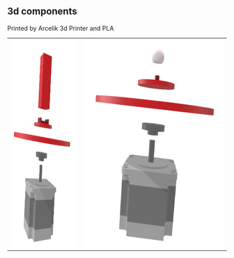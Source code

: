 ## 3d components
Printed by Arcelik 3d Printer and PLA 


<table>
  <tr>
    <td><img src="imgs/battery_holder_all.png" width="300" height="480"/></td>
    <td><img src="imgs/marker_holder_parts.png" width="640" height="480"/></td>
  </tr>
</table>


